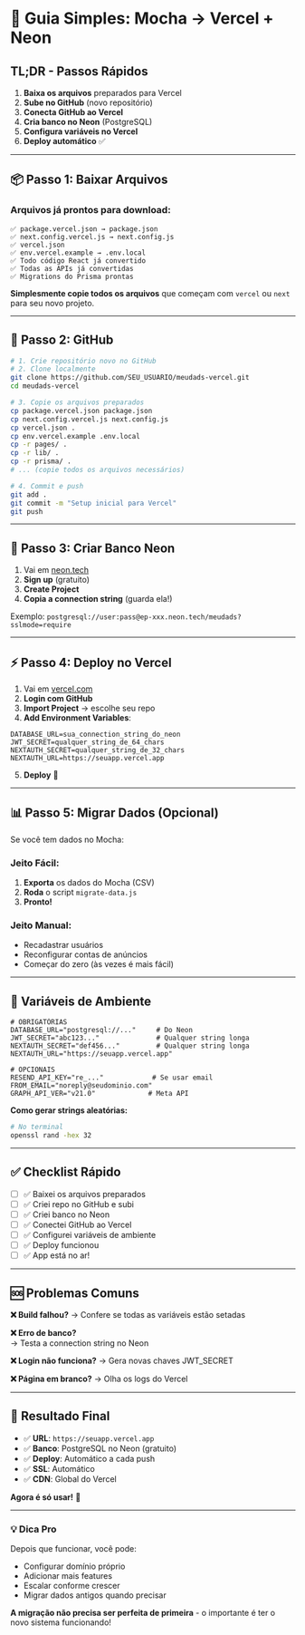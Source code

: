 # 🚀 Guia Simples: Mocha → Vercel + Neon

## TL;DR - Passos Rápidos

1. **Baixa os arquivos** preparados para Vercel
2. **Sube no GitHub** (novo repositório)  
3. **Conecta GitHub ao Vercel**
4. **Cria banco no Neon** (PostgreSQL)
5. **Configura variáveis no Vercel**
6. **Deploy automático** ✅

---

## 📦 Passo 1: Baixar Arquivos

### Arquivos já prontos para download:
```
✅ package.vercel.json → package.json
✅ next.config.vercel.js → next.config.js  
✅ vercel.json
✅ env.vercel.example → .env.local
✅ Todo código React já convertido
✅ Todas as APIs já convertidas
✅ Migrations do Prisma prontas
```

**Simplesmente copie todos os arquivos** que começam com `vercel` ou `next` para seu novo projeto.

---

## 🐙 Passo 2: GitHub

```bash
# 1. Crie repositório novo no GitHub
# 2. Clone localmente
git clone https://github.com/SEU_USUARIO/meudads-vercel.git
cd meudads-vercel

# 3. Copie os arquivos preparados
cp package.vercel.json package.json
cp next.config.vercel.js next.config.js
cp vercel.json .
cp env.vercel.example .env.local
cp -r pages/ .
cp -r lib/ .
cp -r prisma/ .
# ... (copie todos os arquivos necessários)

# 4. Commit e push
git add .
git commit -m "Setup inicial para Vercel"
git push
```

---

## 🐘 Passo 3: Criar Banco Neon

1. Vai em [neon.tech](https://neon.tech)
2. **Sign up** (gratuito)
3. **Create Project**
4. **Copia a connection string** (guarda ela!)

Exemplo: `postgresql://user:pass@ep-xxx.neon.tech/meudads?sslmode=require`

---

## ⚡ Passo 4: Deploy no Vercel

1. Vai em [vercel.com](https://vercel.com)
2. **Login com GitHub**
3. **Import Project** → escolhe seu repo
4. **Add Environment Variables**:

```env
DATABASE_URL=sua_connection_string_do_neon
JWT_SECRET=qualquer_string_de_64_chars
NEXTAUTH_SECRET=qualquer_string_de_32_chars
NEXTAUTH_URL=https://seuapp.vercel.app
```

5. **Deploy** 🚀

---

## 📊 Passo 5: Migrar Dados (Opcional)

Se você tem dados no Mocha:

### Jeito Fácil:
1. **Exporta** os dados do Mocha (CSV)
2. **Roda** o script `migrate-data.js`
3. **Pronto!**

### Jeito Manual:
- Recadastrar usuários
- Reconfigurar contas de anúncios
- Começar do zero (às vezes é mais fácil)

---

## 🔑 Variáveis de Ambiente

```env
# OBRIGATÓRIAS
DATABASE_URL="postgresql://..."     # Do Neon
JWT_SECRET="abc123..."              # Qualquer string longa
NEXTAUTH_SECRET="def456..."         # Qualquer string longa
NEXTAUTH_URL="https://seuapp.vercel.app"

# OPCIONAIS
RESEND_API_KEY="re_..."            # Se usar email
FROM_EMAIL="noreply@seudominio.com"
GRAPH_API_VER="v21.0"             # Meta API
```

**Como gerar strings aleatórias:**
```bash
# No terminal
openssl rand -hex 32
```

---

## ✅ Checklist Rápido

- [ ] ✅ Baixei os arquivos preparados
- [ ] ✅ Criei repo no GitHub e subi
- [ ] ✅ Criei banco no Neon  
- [ ] ✅ Conectei GitHub ao Vercel
- [ ] ✅ Configurei variáveis de ambiente
- [ ] ✅ Deploy funcionou
- [ ] ✅ App está no ar!

---

## 🆘 Problemas Comuns

**❌ Build falhou?**
→ Confere se todas as variáveis estão setadas

**❌ Erro de banco?**  
→ Testa a connection string no Neon

**❌ Login não funciona?**
→ Gera novas chaves JWT_SECRET

**❌ Página em branco?**
→ Olha os logs do Vercel

---

## 🎯 Resultado Final

- ✅ **URL**: `https://seuapp.vercel.app`
- ✅ **Banco**: PostgreSQL no Neon (gratuito)
- ✅ **Deploy**: Automático a cada push
- ✅ **SSL**: Automático
- ✅ **CDN**: Global do Vercel

**Agora é só usar!** 🎉

---

### 💡 Dica Pro

Depois que funcionar, você pode:
- Configurar domínio próprio
- Adicionar mais features  
- Escalar conforme crescer
- Migrar dados antigos quando precisar

**A migração não precisa ser perfeita de primeira** - o importante é ter o novo sistema funcionando!

